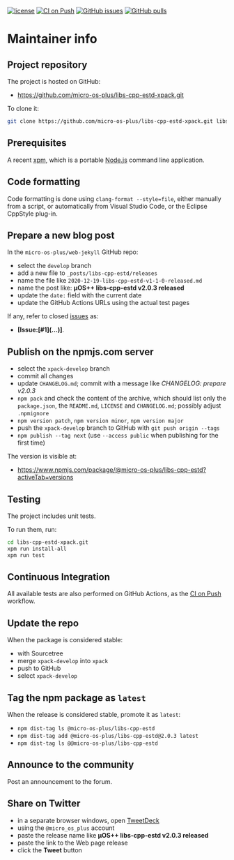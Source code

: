 [![license](https://img.shields.io/github/license/micro-os-plus/libs-cpp-estd-xpack)](https://github.com/micro-os-plus/libs-cpp-estd-xpack/blob/xpack/LICENSE)
[![CI on Push](https://github.com/micro-os-plus/libs-cpp-estd-xpack/workflows/CI%20on%20Push/badge.svg)](https://github.com/micro-os-plus/libs-cpp-estd-xpack/actions?query=workflow%3A%22CI+on+Push%22)
[![GitHub issues](https://img.shields.io/github/issues/micro-os-plus/libs-cpp-estd-xpack.svg)](https://github.com/micro-os-plus/libs-cpp-estd-xpack/issues/)
[![GitHub pulls](https://img.shields.io/github/issues-pr/micro-os-plus/libs-cpp-estd-xpack.svg)](https://github.com/micro-os-plus/libs-cpp-estd-xpack/pulls)

# Maintainer info

## Project repository

The project is hosted on GitHub:

- <https://github.com/micro-os-plus/libs-cpp-estd-xpack.git>

To clone it:

```sh
git clone https://github.com/micro-os-plus/libs-cpp-estd-xpack.git libs-cpp-estd-xpack.git
```

## Prerequisites

A recent [xpm](https://xpack.github.io/xpm/), which is a portable
[Node.js](https://nodejs.org/) command line application.

## Code formatting

Code formatting is done using `clang-format --style=file`, either manually
from a script, or automatically from Visual Studio Code, or the Eclipse
CppStyle plug-in.

## Prepare a new blog post

In the `micro-os-plus/web-jekyll` GitHub repo:

- select the `develop` branch
- add a new file to `_posts/libs-cpp-estd/releases`
- name the file like `2020-12-19-libs-cpp-estd-v1-1-0-released.md`
- name the post like: **µOS++ libs-cpp-estd v2.0.3 released**
- update the `date:` field with the current date
- update the GitHub Actions URLs using the actual test pages

If any, refer to closed
[issues](https://github.com/micro-os-plus/libs-cpp-estd-xpack/issues/)
as:

- **[Issue:\[#1\]\(...\)]**.

## Publish on the npmjs.com server

- select the `xpack-develop` branch
- commit all changes
- update `CHANGELOG.md`; commit with a message like _CHANGELOG: prepare v2.0.3_
- `npm pack` and check the content of the archive, which should list
  only the `package.json`, the `README.md`, `LICENSE` and `CHANGELOG.md`;
  possibly adjust `.npmignore`
- `npm version patch`, `npm version minor`, `npm version major`
- push the `xpack-develop` branch to GitHub with `git push origin --tags`
- `npm publish --tag next` (use `--access public` when publishing for
  the first time)

The version is visible at:

- <https://www.npmjs.com/package/@micro-os-plus/libs-cpp-estd?activeTab=versions>

## Testing

The project includes unit tests.

To run them, run:

```sh
cd libs-cpp-estd-xpack.git
xpm run install-all
xpm run test
```

## Continuous Integration

All available tests are also performed on GitHub Actions, as the
[CI on Push](https://github.com/micro-os-plus/libs-cpp-estd-xpack/actions?query=workflow%3A%22CI+on+Push%22)
workflow.

## Update the repo

When the package is considered stable:

- with Sourcetree
- merge `xpack-develop` into `xpack`
- push to GitHub
- select `xpack-develop`

## Tag the npm package as `latest`

When the release is considered stable, promote it as `latest`:

- `npm dist-tag ls @micro-os-plus/libs-cpp-estd`
- `npm dist-tag add @micro-os-plus/libs-cpp-estd@2.0.3 latest`
- `npm dist-tag ls @@micro-os-plus/libs-cpp-estd`

## Announce to the community

Post an announcement to the forum.

## Share on Twitter

- in a separate browser windows, open [TweetDeck](https://tweetdeck.twitter.com/)
- using the `@micro_os_plus` account
- paste the release name like **µOS++ libs-cpp-estd v2.0.3 released**
- paste the link to the Web page release
- click the **Tweet** button
